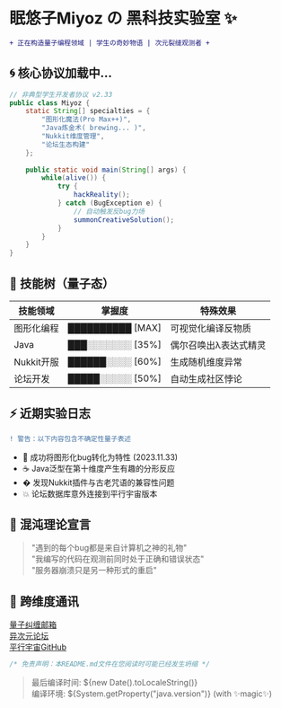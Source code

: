 # 眠悠子Miyoz の 黑科技实验室 ✨

```diff
+ 正在构造量子编程领域 | 学生の奇妙物语 | 次元裂缝观测者 +
```

## 🌀 核心协议加载中...

```java
// 非典型学生开发者协议 v2.33
public class Miyoz {
    static String[] specialties = {
        "图形化魔法(Pro Max++)", 
        "Java炼金术( brewing... )",
        "Nukkit维度管理",
        "论坛生态构建"
    };
    
    public static void main(String[] args) {
        while(alive()) {
            try {
                hackReality();
            } catch (BugException e) {
                // 自动触发反bug力场
                summonCreativeSolution();
            }
        }
    }
}
```

## 🌌 技能树（量子态）

| 技能领域          | 掌握度                          | 特殊效果                  |
|-------------------|---------------------------------|--------------------------|
| 图形化编程        | ██████████ [MAX]           | 可视觉化编译反物质        |
| Java              | ███░░░░░░░ [35%]           | 偶尔召唤出λ表达式精灵     |
| Nukkit开服        | ██████░░░░ [60%]           | 生成随机维度异常          |
| 论坛开发          | █████░░░░░ [50%]           | 自动生成社区悖论          |

## ⚡ 近期实验日志

```diff
! 警告：以下内容包含不确定性量子表述
```

- 🔮 成功将图形化bug转化为特性 (2023.11.33)
- ☕ Java泛型在第十维度产生有趣的分形反应
- � 发现Nukkit插件与古老咒语的兼容性问题
- 💥 论坛数据库意外连接到平行宇宙版本

## 🌠 混沌理论宣言

> "遇到的每个bug都是来自计算机之神的礼物"  
> "我编写的代码在观测前同时处于正确和错误状态"  
> "服务器崩溃只是另一种形式的重启"  

## 📡 跨维度通讯

[量子纠缠邮箱](1544517326@qq.com)  
[异次元论坛](https://bbs.nukkit-mot.com)  
[平行宇宙GitHub](https://github.com/MiyozMC)

```kotlin
/* 免责声明：本README.md文件在您阅读时可能已经发生坍缩 */
```

> 最后编译时间: ${new Date().toLocaleString()}  
> 编译环境: ${System.getProperty("java.version")} (with ✨magic✨)
